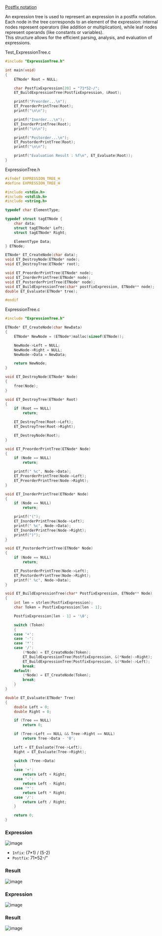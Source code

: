 [Postfix notation](https://github.com/vacu9708/Algorithm/tree/main/Related%20to%20math/Complex%20calculation)

An expression tree is used to represent an expression in a postfix notation.<br>
Each node in the tree corresponds to an element of the expression: internal nodes represent operators (like addition or multiplication), while leaf nodes represent operands (like constants or variables).<br>
This structure allows for the efficient parsing, analysis, and evaluation of expressions.<br>

Test_ExpressionTree.c
~~~c++
#include "ExpressionTree.h"

int main(void)
{
    ETNode* Root = NULL;

    char PostfixExpression[20] = "71*52-/";
    ET_BuildExpressionTree(PostfixExpression, &Root);

    printf("Preorder...\n");
    ET_PreorderPrintTree(Root);
    printf("\n\n");

    printf("Inorder...\n");
    ET_InorderPrintTree(Root);
    printf("\n\n");

    printf("Postorder...\n");
    ET_PostorderPrintTree(Root);
    printf("\n\n");

    printf("Evaluation Result : %f\n", ET_Evaluate(Root));
}
~~~

ExpressionTree.h
~~~c++
#ifndef EXPRESSION_TREE_H
#define EXPRESSION_TREE_H

#include <stdio.h>
#include <stdlib.h>
#include <string.h>

typedef char ElementType;

typedef struct tagETNode {
    char data;
    struct tagETNode* Left;
    struct tagETNode* Right;

    ElementType Data;
} ETNode;

ETNode* ET_CreateNode(char data);
void ET_DestroyNode(ETNode* node);
void ET_DestroyTree(ETNode* root);

void ET_PreorderPrintTree(ETNode* node);
void ET_InorderPrintTree(ETNode* node);
void ET_PostorderPrintTree(ETNode* node);
void ET_BuildExpressionTree(char* postfixExpression, ETNode** node);
double ET_Evaluate(ETNode* tree);

#endif
~~~

ExpressionTree.c
~~~c++
#include "ExpressionTree.h"

ETNode* ET_CreateNode(char NewData)
{
    ETNode* NewNode = (ETNode*)malloc(sizeof(ETNode));

    NewNode->Left = NULL;
    NewNode->Right = NULL;
    NewNode->Data = NewData;

    return NewNode;
}

void ET_DestroyNode(ETNode* Node)
{
    free(Node);
}

void ET_DestroyTree(ETNode* Root)
{
    if (Root == NULL)
        return;

    ET_DestroyTree(Root->Left);
    ET_DestroyTree(Root->Right);

    ET_DestroyNode(Root);
}

void ET_PreorderPrintTree(ETNode* Node)
{
    if (Node == NULL)
        return;

    printf(" %c", Node->Data);
    ET_PreorderPrintTree(Node->Left);
    ET_PreorderPrintTree(Node->Right);
}

void ET_InorderPrintTree(ETNode* Node)
{
    if (Node == NULL)
        return;

    printf("(");
    ET_InorderPrintTree(Node->Left);
    printf(" %c", Node->Data);
    ET_InorderPrintTree(Node->Right);
    printf(")");
}

void ET_PostorderPrintTree(ETNode* Node)
{
    if (Node == NULL)
        return;

    ET_PostorderPrintTree(Node->Left);
    ET_PostorderPrintTree(Node->Right);
    printf(" %c", Node->Data);
}

void ET_BuildExpressionTree(char* PostfixExpression, ETNode** Node)
{
    int len = strlen(PostfixExpression);
    char Token = PostfixExpression[len - 1];

    PostfixExpression[len - 1] = '\0';

    switch (Token)
    {
    case '+':
    case '-':
    case '*':
    case '/':
        (*Node) = ET_CreateNode(Token);
        ET_BuildExpressionTree(PostfixExpression, &(*Node)->Right);
        ET_BuildExpressionTree(PostfixExpression, &(*Node)->Left);
        break;
    default:
        (*Node) = ET_CreateNode(Token);
        break;
    }
}

double ET_Evaluate(ETNode* Tree)
{
    double Left = 0;
    double Right = 0;

    if (Tree == NULL)
        return 0;

    if (Tree->Left == NULL && Tree->Right == NULL)
        return Tree->Data - '0';

    Left = ET_Evaluate(Tree->Left);
    Right = ET_Evaluate(Tree->Right);

    switch (Tree->Data)
    {
    case '+':
        return Left + Right;
    case '-':
        return Left - Right;
    case '*':
        return Left * Right;
    case '/':
        return Left / Right;
    }

    return 0;
}
~~~

### Expression
![image](https://github.com/vacu9708/Data-structure/assets/67142421/5918033f-671e-41ee-a3c1-b417bb198b3c)<br>
- `Infix`: (7*1) / (5-2)
- `Postfix`: 71*52-/" 

### Result
![image](https://github.com/vacu9708/Data-structure/assets/67142421/7733c742-2667-4a53-b5f2-acd7abe9df9e)

### Expression
![image](https://github.com/vacu9708/Data-structure/assets/67142421/a39f2ca6-41c2-423c-b9f5-e44ce073356f)

### Result
![image](https://github.com/vacu9708/Data-structure/assets/67142421/f7518531-7cff-458e-a91e-723a58578bce)
